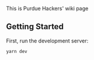 This is Purdue Hackers' wiki page

## Getting Started

First, run the development server:

```bash
yarn dev
```
